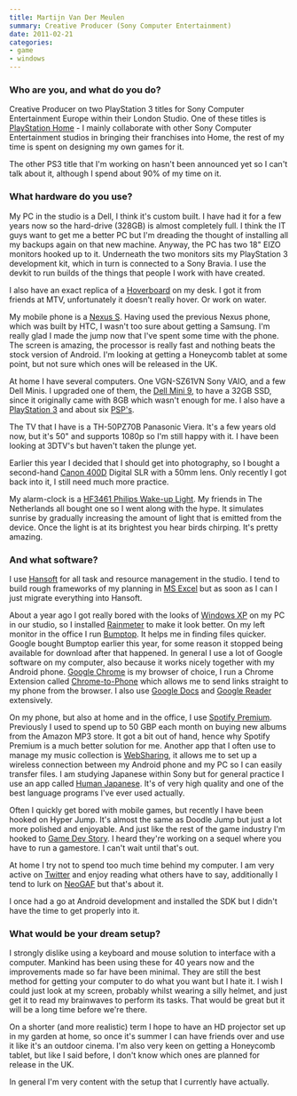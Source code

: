 ```yaml
---
title: Martijn Van Der Meulen
summary: Creative Producer (Sony Computer Entertainment)
date: 2011-02-21
categories:
- game
- windows
---
```


### Who are you, and what do you do?

Creative Producer on two PlayStation 3 titles for Sony Computer Entertainment Europe within their London Studio. One of these titles is [PlayStation Home][playstation-home] - I mainly collaborate with other Sony Computer Entertainment studios in bringing their franchises into Home, the rest of my time is spent on designing my own games for it.

The other PS3 title that I'm working on hasn't been announced yet so I can't talk about it, although I spend about 90% of my time on it.

### What hardware do you use?

My PC in the studio is a Dell, I think it's custom built. I have had it for a few years now so the hard-drive (328GB) is almost completely full. I think the IT guys want to get me a better PC but I'm dreading the thought of installing all my backups again on that new machine. Anyway, the PC has two 18" EIZO monitors hooked up to it. Underneath the two monitors sits my PlayStation 3 development kit, which in turn is connected to a Sony Bravia. I use the devkit to run builds of the things that people I work with have created.

I also have an exact replica of a [Hoverboard](http://en.wikipedia.org/wiki/Hoverboard "The Wikipedia entry on Hoverboards.") on my desk. I got it from friends at MTV, unfortunately it doesn't really hover. Or work on water.

My mobile phone is a [Nexus S][nexus-s]. Having used the previous Nexus phone, which was built by HTC, I wasn't too sure about getting a Samsung. I'm really glad I made the jump now that I've spent some time with the phone. The screen is amazing, the processor is really fast and nothing beats the stock version of Android. I'm looking at getting a Honeycomb tablet at some point, but not sure which ones will be released in the UK.

At home I have several computers. One VGN-SZ61VN Sony VAIO, and a few Dell Minis. I upgraded one of them, the [Dell Mini 9][inspiron-mini-9], to have a 32GB SSD, since it originally came with 8GB which wasn't enough for me. I also have a [PlayStation 3][ps3] and about six [PSP's][psp].

The TV that I have is a TH-50PZ70B Panasonic Viera. It's a few years old now, but it's 50" and supports 1080p so I'm still happy with it. I have been looking at 3DTV's but haven't taken the plunge yet.

Earlier this year I decided that I should get into photography, so I bought a second-hand [Canon 400D][digital-rebel-xti] Digital SLR with a 50mm lens. Only recently I got back into it, I still need much more practice.

My alarm-clock is a [HF3461 Philips Wake-up Light][wake-up-light]. My friends in The Netherlands all bought one so I went along with the hype. It simulates sunrise by gradually increasing the amount of light that is emitted from the device. Once the light is at its brightest you hear birds chirping. It's pretty amazing.

### And what software?

I use [Hansoft][] for all task and resource management in the studio. I tend to build rough frameworks of my planning in [MS Excel][excel] but as soon as I can I just migrate everything into Hansoft.

About a year ago I got really bored with the looks of [Windows XP][windows-xp] on my PC in our studio, so I installed [Rainmeter][rainmeter] to make it look better. On my left monitor in the office I run [Bumptop][]. It helps me in finding files quicker. Google bought Bumptop earlier this year, for some reason it stopped being available for download after that happened. In general I use a lot of Google software on my computer, also because it works nicely together with my Android phone. [Google Chrome][chrome] is my browser of choice, I run a Chrome Extension called [Chrome-to-Phone][] which allows me to send links straight to my phone from the browser. I also use [Google Docs][google-docs] and [Google Reader][google-reader] extensively.

On my phone, but also at home and in the office, I use [Spotify Premium][spotify]. Previously I used to spend up to 50 GBP each month on buying new albums from the Amazon MP3 store. It got a bit out of hand, hence why Spotify Premium is a much better solution for me. Another app that I often use to manage my music collection is [WebSharing][websharing-android], it allows me to set up a wireless connection between my Android phone and my PC so I can easily transfer files. I am studying Japanese within Sony but for general practice I use an app called [Human Japanese][human-japanese-android]. It's of very high quality and one of the best language programs I've ever used actually.

Often I quickly get bored with mobile games, but recently I have been hooked on Hyper Jump. It's almost the same as Doodle Jump but just a lot more polished and enjoyable. And just like the rest of the game industry I'm hooked to [Game Dev Story][game-dev-story-android]. I heard they're working on a sequel where you have to run a gamestore. I can't wait until that's out.

At home I try not to spend too much time behind my computer. I am very active on [Twitter](http://twitter.com/MvdMbladiebla "Martijn's Twitter account.") and enjoy reading what others have to say, additionally I tend to lurk on [NeoGAF](http://www.neogaf.com/forum/ "The NeoGAF gaming forums.") but that's about it.

I once had a go at Android development and installed the SDK but I didn't have the time to get properly into it.

### What would be your dream setup?

I strongly dislike using a keyboard and mouse solution to interface with a computer. Mankind has been using these for 40 years now and the improvements made so far have been minimal. They are still the best method for getting your computer to do what you want but I hate it. I wish I could just look at my screen, probably whilst wearing a silly helmet, and just get it to read my brainwaves to perform its tasks. That would be great but it will be a long time before we're there.

On a shorter (and more realistic) term I hope to have an HD projector set up in my garden at home, so once it's summer I can have friends over and use it like it's an outdoor cinema. I'm also very keen on getting a Honeycomb tablet, but like I said before, I don't know which ones are planned for release in the UK.

In general I'm very content with the setup that I currently have actually.

[bumptop]: https://en.wikipedia.org/wiki/BumpTop "A 3D desktop environment."
[chrome-to-phone]: http://web.archive.org/web/20160429162101/https://chrome.google.com/webstore/detail/google-chrome-to-phone-ex/oadboiipflhobonjjffjbfekfjcgkhco "A Chrome extension for sending links to your Android device."
[chrome]: https://www.google.com/intl/en/chrome/browser/ "A WebKit-based browser, where each tab runs in its own thread."
[digital-rebel-xti]: https://en.wikipedia.org/wiki/Canon_EOS_400D "A 10 megapixel DSLR."
[excel]: https://products.office.com/en-us/excel "A spreadsheet application."
[game-dev-story-android]: https://play.google.com/store/apps/details?id=net.kairosoft.android.gamedev3en "A game developer studio simulator."
[google-docs]: https://en.wikipedia.org/wiki/Google_Docs "A web-based office suite."
[google-reader]: https://en.wikipedia.org/wiki/Google_Reader "A web-based feed reader."
[hansoft]: https://www.hansoft.com/ "A global collaboration/software development tool."
[human-japanese-android]: https://play.google.com/store/apps/details?id=com.braksoftware.HumanJapanese "An Android app for learning the Japanese language."
[inspiron-mini-9]: https://www.dell.com/us/dfh/p/inspiron-mini9/pd "A 9 inch netbook."
[nexus-s]: http://web.archive.org/web/20210205175044/http://www.google.com/nexus/ "An Android-based smartphone."
[playstation-home]: https://en.wikipedia.org/wiki/PlayStation_Home "A social gaming network for the PS3."
[ps3]: http://us.playstation.com/PS3/ "A shiny gaming console from Sony."
[psp]: https://en.wikipedia.org/wiki/PlayStation_Portable "Sony's portable gaming console."
[rainmeter]: https://www.rainmeter.net/ "A desktop customiser for Windows."
[spotify]: https://www.spotify.com/us/ "A music streaming service."
[wake-up-light]: https://www.usa.philips.com/c-p/HF3470_60 "An ambient light 'alarm'."
[websharing-android]: https://play.google.com/store/apps/details?id=nextapp.websharing.r1 "An Android app for transferring files to a computer over WiFi."
[windows-xp]: https://en.wikipedia.org/wiki/Windows_XP "An operating system for x86 computers."
